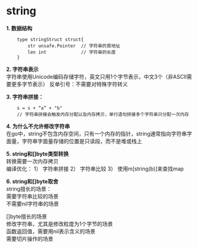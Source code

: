 # string

**1. 数据结构**
```
    type stringStruct struct{
        str unsafe.Pointer  // 字符串的首地址
        len int             // 字符串的长度
    }
```  

**2. 字符串表示**  
字符串使用Unicode编码存储字符，英文只用1个字节表示，中文3个（非ASCII需要更多字节表示）
反单引号：不需要对特殊字符转义

**3. 字符串拼接：**
```
    s = s + “a” + "b"
    // 字符串拼接会触发内存分配以及内存拷贝，单行语句拼接多个字符串只分配一次内存

```  

**4. 为什么不允许修改字符串**  
在go中，string不包含内存空间，只有一个内存的指针，string通常指向字符串字面量，字符串字面量存储的位置是只读段，而不是堆或栈上

**5. string和[]byte类型转换**  
转换需要一次内存拷贝  
编译优化：
1） 字符串拼接
2） 字符串比较
3） 使用m[string(b)]来查找map

**6. string和[]byte取舍**  
string擅长的场景：  
需要字符串比较的场景  
不需要nil字符串的场景

[]byte擅长的场景  
修改字符串，尤其是修改粒度为1个字节的场景  
函数返回值，需要用nil表示含义的场景  
需要切片操作的场景  
